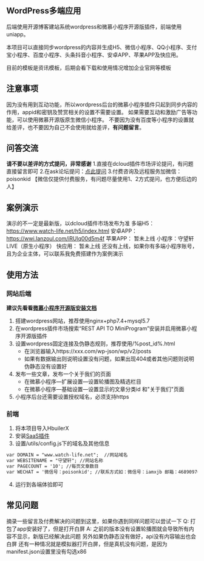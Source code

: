 ## WordPress多端应用
后端使用开源博客建站系统wordpress和微慕小程序开源版插件，前端使用uniapp。

本项目可以直接同步wordpress的内容并生成H5、微信小程序、QQ小程序、支付宝小程序、百度小程序、头条抖音小程序、安卓APP、苹果APP及快应用。

目前的模板是资讯模板，后期会看下载和使用情况增加企业官网等模板

## 注意事项
因为没有用到互动功能，所以wordpress后台的微慕小程序插件只起到同步内容的作用，appid和密钥及赞赏相关的设置不需要设置。
如果需要互动和激励广告等功能，可以使用微慕开源版原生微信小程序。
不要因为没有百度等小程序的设置就给差评，也不要因为自己不会使用就给差评，**有问题留言**。

## 问答交流
**请不要以差评的方式提问，非常感谢**
1.直接在dcloud插件市场评论提问，有问题直接留言即可 
2.在ask论坛提问：[点此提问](https://ask.dcloud.net.cn "点此提问") 
3.付费咨询及远程服务加微信：poisonkid
【微信仅提供付费服务，有问题尽量使用1、2方式提问，也方便后边的人】

## 案例演示
演示的不一定是最新版，以dcloud插件市场发布为准
多端H5：https://www.watch-life.net/h5/index.html
安卓APP：https://wwi.lanzoul.com/iRUlq00d5m4f
苹果APP： 暂未上线
小程序：守望轩LIVE（原生小程序）
快应用： 暂未上线
还没有上线，如果你有多端小程序账号，且为企业主体，可以联系我免费搭建作为案例演示

## 使用方法
### 网站后端
**建议先看看[微慕小程序开源版安装文档](https://docs.minapper.com/minfree/2304123 "微慕小程序开源版安装文档")**
1. 搭建wordpress网站，推荐使用nginx+php7.4+mysql5.7
2. 在wordpress插件市场搜索“REST API TO MiniProgram”安装并启用微慕小程序开源版插件
3. 设置wordpress固定连接及伪静态规则，推荐使用/%post_id%.html
    - 在浏览器输入https://xxx.com/wp-json/wp/v2/posts
	- 如果有数据输出则说明设置没有问题，如果出现404或者其他问题则说明伪静态没有设置好
4. 发布一些文章，发布一个关于我们的页面
    - 在微慕小程序—扩展设置—设置轮播图及精选栏目
	- 在微慕小程序—基础设置—设置显示的文章分类id 和"关于我们"页面
5. 小程序后台还需要设置授权域名，必须支持https
 
### 前端
1. 将本项目导入HbuilerX
2. 安装[SaaS插件](https://ext.dcloud.net.cn/plugin?name=compile-node-sass "SaaS插件")
3. 设置/utils/config.js下的域名及其他信息
 ```html
var DOMAIN = "www.watch-life.net";  //网站域名
var WEBSITENAME = "守望轩"; //网站名称
var PAGECOUNT = '10'; //每页文章数目
var WECHAT = '微信号：poisonkid'; //联系方式如：微信号：iamxjb 邮箱：468909765@qq.com
```
4. 运行到各端体验即可

## 常见问题
摘录一些留言及付费解决的问题到这里，如果你遇到同样问题可以尝试一下
Q: 打包了app安装好了，但是打开白屏
A: 之前的版本没有设置轮播图就会导致所有内容不显示，新版已经解决此问题
    另外如果伪静态没有做好，api没有内容输出也会白屏
	还有一种情况就是模拟器打开白屏，但是真机没有问题，是因为manifest.json设置里没有勾选x86

 


 